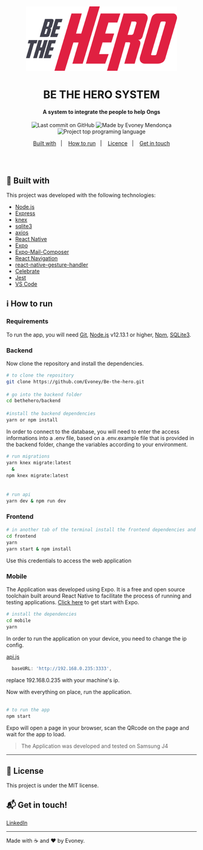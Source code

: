 <h1 align="center">
  <img alt="be the Hero" src="./frontend/src/assets/logo.svg" width="400px" />
    <br>
</h1>

<h1 align="center">
   BE THE HERO SYSTEM 
</h1>

<h4 align="center">
  A system to integrate the people to help Ongs
</h4>

<p align="center">
<img alt="Last commit on GitHub" src="https://img.shields.io/github/last-commit/Evoney/Be-the-hero?color=7159C1">
<img alt="Made by Evoney Mendonça" src="https://img.shields.io/badge/made%20by-Evoney-%20?color=7159C1">
<img alt="Project top programing language" src="https://img.shields.io/github/languages/top/Evoney/Be-the-hero?color=7159C1">
</p> 

<p align="center">
  <a href="#rocket-built-with">Built with</a>&nbsp;&nbsp;&nbsp;|&nbsp;&nbsp;&nbsp;
  <a href="#information_source-how-to-run">How to run</a>&nbsp;&nbsp;&nbsp;|&nbsp;&nbsp;&nbsp;
  <a href="#page_facing_up-license">Licence</a>&nbsp;&nbsp;&nbsp;|&nbsp;&nbsp;&nbsp;
  <a href="#mailbox_with_mail-get-in-touch">Get in touch</a>
</p>
<br><br>

## :rocket: Built with

This project was developed with the following technologies:

-  [Node.js](https://nodejs.org/)
-  [Express](https://expressjs.com/)
-  [knex](http://knexjs.org/)
-  [sqlite3](https://sqlitebrowser.org/)
-  [axios](https://github.com/axios/axios)
-  [React Native](https://facebook.github.io/react-native/)
-  [Expo](https://expo.io/learn)
-  [Expo-Mail-Composer](https://docs.expo.io/versions/latest/sdk/mail-composer/)
-  [React Navigation](https://reactnavigation.org/)
-  [react-native-gesture-handler](https://software-mansion.github.io/react-native-gesture-handler/docs/getting-started.html)
-  [Celebrate](https://www.npmjs.com/package/celebrate)
-  [Jest](https://jestjs.io/)
-  [VS Code](https://code.visualstudio.com/)

## :information_source: How to run
### Requirements
To run the app, you will need [Git](https://git-scm.com), [Node.js](https://nodejs.org/) v12.13.1 or higher, [Npm](https://www.npmjs.com/), [SQLite3](https://sqlitebrowser.org/).
<br>

### Backend
Now clone the repository and install the dependencies.
```bash
# to clone the repository
git clone https://github.com/Evoney/Be-the-hero.git

# go into the backend folder
cd bethehero/backend

#install the backend dependencies
yarn or npm install

```
In order to connect to the database, you will need to enter the access informations into a .env file, based on a .env.example file that is provided in the backend folder, change the variables according to your environment.
```bash
# run migrations
yarn knex migrate:latest
  &
npm knex migrate:latest


# run api
yarn dev & npm run dev
```
### Frontend

```bash
# in another tab of the terminal install the frontend dependencies and run it 
cd frontend
yarn
yarn start & npm install
```
Use this credentials to access the web application

### Mobile

The Application was developed using Expo. It is a free and open source toolchain built around React Native to facilitate the process of running and testing applications. [Click here](https://expo.io/learn) to get start with Expo.

```bash
# install the dependencies
cd mobile
yarn
```

In order to run the application on your device, you need to change the ip config.

[api.js](https://github.com/Evoney/Be-the-hero)
```javascript
  baseURL: 'http://192.168.0.235:3333',
```
replace 192.168.0.235 with your machine's ip.

Now with everything on place, run the application.

```bash

# to run the app
npm start

```
Expo will open a page in your browser, scan the QRcode on the page and wait for the app to load.

> The Application was developed and tested on Samsung J4

---

## :page_facing_up: License

This project is under the MIT license. 

## :mailbox_with_mail: Get in touch!

[LinkedIn](www.linkedin.com/in/evoney-mendonça)

---

Made with :coffee: and ♥ by Evoney.
